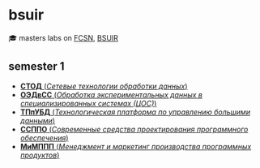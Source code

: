 # bsuir

🎓 masters labs on [FCSN](http://fksis.bsuir.by), [BSUIR](https://www.bsuir.by/en)

## semester 1

- [**СТОД** (_Сетевые технологии обработки данных_)](https://github.com/Drapegnik/bsuir/tree/master/networks/tcp)
- [**ОЭДвСС** (_Обработка экспериментальных данных в специализированных системах (ЦОС)_)](https://github.com/Drapegnik/bsuir/tree/master/dsp)
- [**ТПпУБД** (_Технологическая платформа по управлению большими данными_)](https://github.com/Drapegnik/bsuir/tree/master/big-data/map-reduce)
- [**ССППО** (_Современные средства проектирования программного обеспечения_)](https://github.com/Drapegnik/bsuir/tree/uml/uml)
- ​[**МиМППП** (_Менеджмент и маркетинг производства программных продуктов_)](https://github.com/Drapegnik/bsuir/tree/master/m&m)
